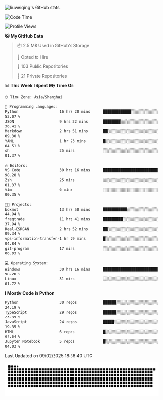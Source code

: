![liuweiqing's GitHub stats](https://github-readme-stats.vercel.app/api?username=14790897&show_icons=true&locale=cn&include_all_commits=true&count_private=true)

<!--START_SECTION:waka-->
![Code Time](http://img.shields.io/badge/Code%20Time-1%2C921%20hrs%2019%20mins-blue)

![Profile Views](http://img.shields.io/badge/Profile%20Views-27-blue)

**🐱 My GitHub Data** 

> 📦 2.5 MB Used in GitHub's Storage 
 > 
> 💼 Opted to Hire
 > 
> 📜 103 Public Repositories 
 > 
> 🔑 21 Private Repositories 
 > 
📊 **This Week I Spent My Time On** 

```text
🕑︎ Time Zone: Asia/Shanghai

💬 Programming Languages: 
Python                   16 hrs 20 mins      █████████████░░░░░░░░░░░░   53.07 % 
JSON                     9 hrs 22 mins       ████████░░░░░░░░░░░░░░░░░   30.41 % 
Markdown                 2 hrs 51 mins       ██░░░░░░░░░░░░░░░░░░░░░░░   09.30 % 
YAML                     1 hr 23 mins        █░░░░░░░░░░░░░░░░░░░░░░░░   04.51 % 
sh                       25 mins             ░░░░░░░░░░░░░░░░░░░░░░░░░   01.37 % 

🔥 Editors: 
VS Code                  30 hrs 16 mins      █████████████████████████   98.28 % 
Zsh                      25 mins             ░░░░░░░░░░░░░░░░░░░░░░░░░   01.37 % 
Vim                      6 mins              ░░░░░░░░░░░░░░░░░░░░░░░░░   00.35 % 

🐱‍💻 Projects: 
boxmot                   13 hrs 50 mins      ███████████░░░░░░░░░░░░░░   44.94 % 
freqtrade                11 hrs 41 mins      █████████░░░░░░░░░░░░░░░░   37.94 % 
Real-ESRGAN              2 hrs 52 mins       ██░░░░░░░░░░░░░░░░░░░░░░░   09.34 % 
vps-information-transfer-1 hr 29 mins        █░░░░░░░░░░░░░░░░░░░░░░░░   04.84 % 
git-program              17 mins             ░░░░░░░░░░░░░░░░░░░░░░░░░   00.93 % 

💻 Operating System: 
Windows                  30 hrs 16 mins      █████████████████████████   98.28 % 
Linux                    31 mins             ░░░░░░░░░░░░░░░░░░░░░░░░░   01.72 % 
```

**I Mostly Code in Python** 

```text
Python                   30 repos            ██████░░░░░░░░░░░░░░░░░░░   24.19 % 
TypeScript               29 repos            ██████░░░░░░░░░░░░░░░░░░░   23.39 % 
JavaScript               24 repos            █████░░░░░░░░░░░░░░░░░░░░   19.35 % 
HTML                     6 repos             █░░░░░░░░░░░░░░░░░░░░░░░░   04.84 % 
Jupyter Notebook         5 repos             █░░░░░░░░░░░░░░░░░░░░░░░░   04.03 % 
```




 Last Updated on 09/02/2025 18:36:40 UTC
<!--END_SECTION:waka-->

<picture>
  <source media="(prefers-color-scheme: dark)" srcset="https://raw.githubusercontent.com/14790897/14790897/output/github-contribution-grid-snake-dark.svg" />
  <source media="(prefers-color-scheme: light)" srcset="https://raw.githubusercontent.com/14790897/14790897/output/github-contribution-grid-snake.svg" />
  <img alt="github-snake" src="https://raw.githubusercontent.com/14790897/14790897/output/github-contribution-grid-snake.svg" />
</picture>
